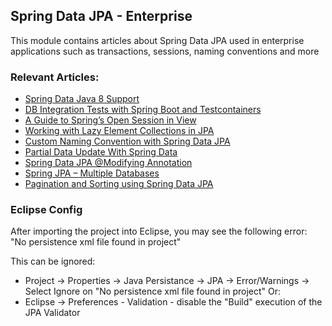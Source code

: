 ## Spring Data JPA - Enterprise

This module contains articles about Spring Data JPA used in enterprise applications such as transactions, sessions, naming conventions and more 

### Relevant Articles: 

- [Spring Data Java 8 Support](https://www.baeldung.com/spring-data-java-8)
- [DB Integration Tests with Spring Boot and Testcontainers](https://www.baeldung.com/spring-boot-testcontainers-integration-test)
- [A Guide to Spring’s Open Session in View](https://www.baeldung.com/spring-open-session-in-view)
- [Working with Lazy Element Collections in JPA](https://www.baeldung.com/java-jpa-lazy-collections)
- [Custom Naming Convention with Spring Data JPA](https://www.baeldung.com/spring-data-jpa-custom-naming)
- [Partial Data Update With Spring Data](https://www.baeldung.com/spring-data-partial-update)
- [Spring Data JPA @Modifying Annotation](https://www.baeldung.com/spring-data-jpa-modifying-annotation)
- [Spring JPA – Multiple Databases](https://www.baeldung.com/spring-data-jpa-multiple-databases)
- [Pagination and Sorting using Spring Data JPA](https://www.baeldung.com/spring-data-jpa-pagination-sorting)

### Eclipse Config 
After importing the project into Eclipse, you may see the following error:  
"No persistence xml file found in project"

This can be ignored: 
- Project -> Properties -> Java Persistance -> JPA -> Error/Warnings -> Select Ignore on "No persistence xml file found in project"
Or: 
- Eclipse -> Preferences - Validation - disable the "Build" execution of the JPA Validator 

